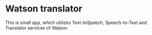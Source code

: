 # Watson translator

This is small app, which utilizes Text-toSpeech, Speech-to-Text and Translator services of Watson 